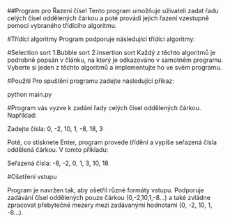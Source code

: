 ##Program pro Řazení čísel
Tento program umožňuje uživateli zadat řadu celých čísel oddělených čárkou a poté provádí jejich řazení vzestupně pomocí vybraného třídícího algoritmu.

#Třídící algoritmy
Program podporuje následující třídící algoritmy:

#Selection sort
1.Bubble sort
2.Insertion sort
Každý z těchto algoritmů je podrobně popsán v článku, na který je odkazováno v samotném programu. Vyberte si jeden z těchto algoritmů a implementujte ho ve svém programu.

#Použití
Pro spuštění programu zadejte následující příkaz:

python main.py

#Program vás vyzve k zadání řady celých čísel oddělených čárkou. Například:

Zadejte čísla: 0, -2, 10, 1, -8, 18, 3

Poté, co stisknete Enter, program provede třídění a vypíše seřazená čísla oddělená čárkou. V tomto příkladu:

Seřazená čísla: -8, -2, 0, 1, 3, 10, 18

#Ošetření vstupu

Program je navržen tak, aby ošetřil různé formáty vstupu. 
Podporuje zadávání čísel oddělených pouze čárkou (0,-2,10,1,-8...) a také zvládne zpracovat přebytečné mezery mezi zadávanými hodnotami (0, -2, 10, 1, -8...).